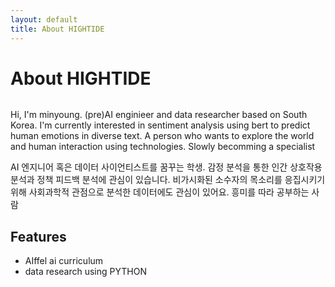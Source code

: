 ```yaml
---
layout: default
title: About HIGHTIDE
---
```


<div class="post">
	<h1 class="pageTitle">About HIGHTIDE</h1>
	<img src="{{ '/assets/img/touring.jpg' }}" alt="">
	<p class="intro">Hi, I'm minyoung. (pre)AI enginieer and data researcher based on South Korea. I'm currently interested in sentiment analysis using bert to predict human emotions in diverse text. A person who wants to explore the world and human interaction using technologies. Slowly becomming a specialist</p>
	<p>AI 엔지니어 혹은 데이터 사이언티스트를 꿈꾸는 학생. 감정 분석을 통한 인간 상호작용 분석과 정책 피드백 분석에 관심이 있습니다. 비가시화된 소수자의 목소리를 응집시키기 위해 사회과학적 관점으로 분석한 데이터에도 관심이 있어요. 흥미를 따라 공부하는 사람 </p>
	<h2>Features</h2>
	<ul>
		<li>AIffel ai curriculum</li>
		<li>data research using PYTHON</li>
  	</ul>
</div>
